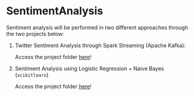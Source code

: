 # SentimentAnalysis

Sentiment analysis will be performed in two different approaches through the two projects below:  

1. Twitter Sentiment Analysis through Spark Streaming (Apache Kafka):

   Access the project folder [here](/SparkStreamingAnalysis%20)!
   
2. Sentiment Analysis using Logistic Regression + Naive Bayes (`scikitlearn`)

   Access the project folder [here](/NaiveBayes_AND_LogisticRegression)!
